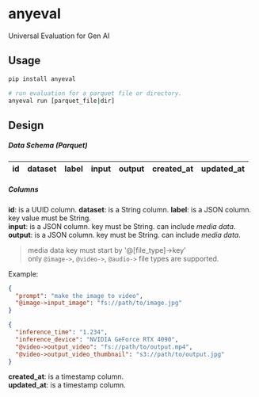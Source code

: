 # anyeval

Universal Evaluation for Gen AI

## Usage

```bash
pip install anyeval
```

```bash
# run evaluation for a parquet file or directory.
anyeval run [parquet_file|dir]
```

## Design

##### Data Schema (Parquet)

| id  | dataset | label | input | output | created_at | updated_at |
| --- | ------- | ----- | ----- | ------ | ---------- | ---------- |

##### Columns

**id**: is a UUID column.
**dataset**: is a String column.
**label**: is a JSON column. key value must be String.  
**input**: is a JSON column. key must be String. can include _media data_.  
**output**: is a JSON column. key must be String. can include _media data_.

> media data key must start by '@[file_type]->key'  
> only `@image->`, `@video->`, `@audio->` file types are supported.

Example:

```json
{
  "prompt": "make the image to video",
  "@image->input_image": "fs://path/to/image.jpg"
}
```

```json
{
  "inference_time": "1.234",
  "inference_device": "NVIDIA GeForce RTX 4090",
  "@video->output_video": "fs://path/to/output.mp4",
  "@video->output_video_thumbnail": "s3://path/to/output.jpg"
}
```

**created_at**: is a timestamp column.  
**updated_at**: is a timestamp column.
